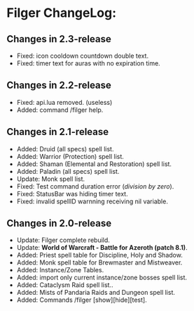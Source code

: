 # Filger ChangeLog:

## Changes in 2.3-release

+ Fixed: icon cooldown countdown double text.
+ Fixed: timer text for auras with no expiration time.

## Changes in 2.2-release

+ Fixed: api.lua removed. (useless)
+ Added: command /filger help.

## Changes in 2.1-release

+ Added: Druid (all specs) spell list.
+ Added: Warrior (Protection) spell list.
+ Added: Shaman (Elemental and Restoration) spell list.
+ Added: Paladin (all specs) spell list.
+ Update: Monk spell list.
+ Fixed: Test command duration error (*division by zero*).
+ Fixed: StatusBar was hiding timer text.
+ Fixed: invalid spellID warnning receiving nil variable.

## Changes in 2.0-release

 + Update: Filger complete rebuild.
 + Update: **World of Warcraft - Battle for Azeroth (patch 8.1)**.
 + Added: Priest spell table for Discipline, Holy and Shadow.
 + Added: Monk spell table for Brewmaster and Mistweaver.
 + Added: Instance/Zone Tables.
 + Added: import only current instance/zone bosses spell list.
 + Added: Cataclysm Raid spell list..
 + Added: Mists of Pandaria Raids and Dungeon spell list.
 + Added: Commands /filger [show][hide][test].